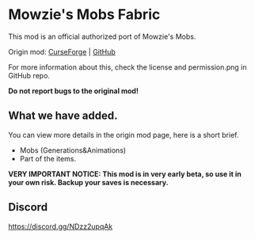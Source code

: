 # Mowzie's Mobs Fabric

This mod is an official authorized port of Mowzie's Mobs.

Origin mod: [CurseForge](https://www.curseforge.com/minecraft/mc-mods/mowzies-mobs) | [GitHub](https://github.com/BobMowzie/MowziesMobs)

For more information about this, check the license and permission.png in GitHub repo.

**Do not report bugs to the original mod!**

## What we have added.

You can view more details in the origin mod page, here is a short brief.

- Mobs (Generations&Animations)
- Part of the items.

**VERY IMPORTANT NOTICE: This mod is in very early beta, so use it in your own risk. Backup your saves is necessary.**

## Discord

https://discord.gg/NDzz2upqAk